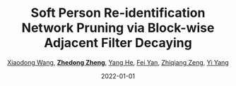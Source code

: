 ---
title: "Soft Person Re-identification Network Pruning via Block-wise Adjacent Filter Decaying"
collection: publications
permalink: /publication/Soft-Per2022
date: 2022-01-01
doi: 10.1109/TCYB.2021.3130047
keywords: 
venue: 'IEEE Transactions on Cybernetics'
paperurl: 'https://zdzheng.xyz/files/Wang_Soft.pdf'
author: '<a href="https://zdzheng.xyz/authors/Xiaodong-Wang" class="author">Xiaodong Wang</a>, <strong><a href="https://zdzheng.xyz/authors/Zhedong-Zheng" class="author">Zhedong Zheng</a></strong>, <a href="https://zdzheng.xyz/authors/Yang-He" class="author">Yang He</a>, <a href="https://zdzheng.xyz/authors/Fei-Yan" class="author">Fei Yan</a>, <a href="https://zdzheng.xyz/authors/Zhiqiang-Zeng" class="author">Zhiqiang Zeng</a>, <a href="https://zdzheng.xyz/authors/Yi-Yang" class="author">Yi Yang</a>'
citation: ' Xiaodong Wang,  Zhedong Zheng,  Yang He,  Fei Yan,  Zhiqiang Zeng,  Yi Yang, &quot;Soft Person Re-identification Network Pruning via Block-wise Adjacent Filter Decaying.&quot; IEEE Transactions on Cybernetics, 2022. DOI: 10.1109/TCYB.2021.3130047'
pub_year: '2022'
bib: >
    @article{wang2022soft,  
    author = "Wang, Xiaodong and Zheng, Zhedong and He, Yang and Yan, Fei and Zeng, Zhiqiang and Yang, Yi",  
    doi = "10.1109/TCYB.2021.3130047",  
    title = "Soft Person Re-identification Network Pruning via Block-wise Adjacent Filter Decaying",  
    journal = "IEEE Transactions on Cybernetics",  
    url = "https://zdzheng.xyz/files/Wang\_Soft.pdf",  
    year = "2022"
    }

---